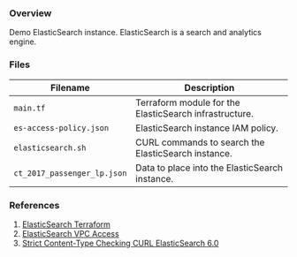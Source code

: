 ### Overview

Demo ElasticSearch instance.  ElasticSearch is a search and analytics engine.

### Files

| Filename                     | Description                                                                           |
|------------------------------|---------------------------------------------------------------------------------------|
| `main.tf`                    | Terraform module for the ElasticSearch infrastructure.                                |
| `es-access-policy.json`      | ElasticSearch instance IAM policy.                                                    |
| `elasticsearch.sh`           | CURL commands to search the ElasticSearch instance.                                   |
| `ct_2017_passenger_lp.json`  | Data to place into the ElasticSearch instance.                                        |


### References

1) [ElasticSearch Terraform](https://www.terraform.io/docs/providers/aws/r/elasticsearch_domain.html)
2) [ElasticSearch VPC Access](https://stackoverflow.com/a/51959154)
3) [Strict Content-Type Checking CURL ElasticSearch 6.0](https://stackoverflow.com/a/47545023)